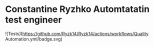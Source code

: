 # Constantine Ryzhko Automtatatin test engineer

![Tests](https://github.com/Ryzk14/Ryzk14/actions/workflows/Quality Automation.yml/badge.svg)
